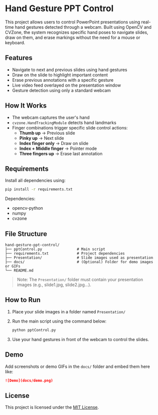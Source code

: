 # Hand Gesture PPT Control

This project allows users to control PowerPoint presentations using real-time hand gestures detected through a webcam. Built using OpenCV and CVZone, the system recognizes specific hand poses to navigate slides, draw on them, and erase markings without the need for a mouse or keyboard.

## Features

- Navigate to next and previous slides using hand gestures  
- Draw on the slide to highlight important content  
- Erase previous annotations with a specific gesture  
- Live video feed overlayed on the presentation window  
- Gesture detection using only a standard webcam  

## How It Works

- The webcam captures the user's hand  
- `cvzone.HandTrackingModule` detects hand landmarks  
- Finger combinations trigger specific slide control actions:
  - **Thumb up** → Previous slide  
  - **Pinky up** → Next slide  
  - **Index finger only** → Draw on slide  
  - **Index + Middle finger** → Pointer mode  
  - **Three fingers up** → Erase last annotation  

## Requirements

Install all dependencies using:

```bash
pip install -r requirements.txt
````

Dependencies:

* opencv-python
* numpy
* cvzone

## File Structure

```
hand-gesture-ppt-control/
├── pptControl.py                # Main script
├── requirements.txt             # Project dependencies
├── Presentation/                # Slide images used as presentation
├── docs/                        # (Optional) Folder for demo images or GIFs
└── README.md
```

> Note: The `Presentation/` folder must contain your presentation images (e.g., slide1.jpg, slide2.jpg...).

## How to Run

1. Place your slide images in a folder named `Presentation/`
2. Run the main script using the command below:

   ```bash
   python pptControl.py
   ```
3. Use your hand gestures in front of the webcam to control the slides.

## Demo

Add screenshots or demo GIFs in the `docs/` folder and embed them here like:

```markdown
![Demo](docs/demo.png)
```

## License

This project is licensed under the [MIT License](LICENSE).

```
